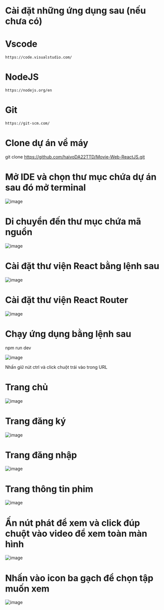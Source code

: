 
# Cài đặt những ứng dụng sau (nếu chưa có)
  # Vscode 
    https://code.visualstudio.com/
  # NodeJS
    https://nodejs.org/en
  # Git
    https://git-scm.com/
    
# Clone dự án về máy

  git clone https://github.com/haivoDA22TTD/Movie-Web-ReactJS.git
# Mở IDE và chọn thư mục chứa dự án sau đó mở terminal
  ![image](https://github.com/user-attachments/assets/9a1f77cf-4cc6-41e7-8267-88382381ab76)
# Di chuyển đến thư mục chứa mã nguồn
  ![image](https://github.com/user-attachments/assets/7f4dd11c-1d74-4111-a1da-31c6f4e833b5)
# Cài đặt thư viện React bằng lệnh sau 
  ![image](https://github.com/user-attachments/assets/0f351d31-6e7a-45f5-a025-f1b9237feeaf)
# Cài đặt thư viện React Router
  ![image](https://github.com/user-attachments/assets/b3b49e61-9d9d-4390-b55e-2d7925fa4927)
# Chạy ứng dụng bằng lệnh sau
  npm run dev

  
  ![image](https://github.com/user-attachments/assets/21a6866d-c71d-4c07-8c74-e261e618bcf5)

  
  Nhấn giữ nút ctrl và click chuột trái vào trong URL
# Trang chủ
  ![image](https://github.com/user-attachments/assets/40550446-a790-4d47-b90b-2e7c8df68508)
# Trang đăng ký
  ![image](https://github.com/user-attachments/assets/5633255a-d4c3-49d0-9456-4cbfd2a60e7a)
# Trang đăng nhập
  ![image](https://github.com/user-attachments/assets/01842153-fcaf-461b-ba34-d79c819448d6)
# Trang thông tin phim 
  ![image](https://github.com/user-attachments/assets/f1847ec0-43b5-4e9a-89ea-fb7874917836)
 # Ấn nút phát để xem và click đúp chuột vào video để xem toàn màn hình
   ![image](https://github.com/user-attachments/assets/d6bc5160-6f44-43ba-9732-2d7c084250e7)
  # Nhấn vào icon ba gạch để chọn tập muốn xem 
   ![image](https://github.com/user-attachments/assets/ed30b7f1-7eb5-4f26-bb5d-37250ef20b87)

  










  
